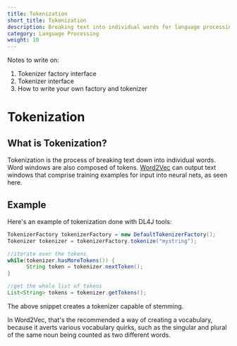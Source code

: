 ```yaml
---
title: Tokenization
short_title: Tokenization
description: Breaking text into individual words for language processing in DL4J.
category: Language Processing
weight: 10
---
```


Notes to write on:
1. Tokenizer factory interface
2. Tokenizer interface
2. How to write your own factory and tokenizer

# Tokenization

## What is Tokenization?

Tokenization is the process of breaking text down into individual words. Word windows are also composed of tokens. [Word2Vec](./word2vec) can output text windows that comprise training examples for input into neural nets, as seen here.

## Example

Here's an example of tokenization done with DL4J tools:

```java
TokenizerFactory tokenizerFactory = new DefaultTokenizerFactory();
Tokenizer tokenizer = tokenizerFactory.tokenize("mystring");

//iterate over the tokens
while(tokenizer.hasMoreTokens()) {
      String token = tokenizer.nextToken();
}

//get the whole list of tokens
List<String> tokens = tokenizer.getTokens();
```

The above snippet creates a tokenizer capable of stemming.

In Word2Vec, that's the recommended a way of creating a vocabulary, because it averts various vocabulary quirks, such as the singular and plural of the same noun being counted as two different words.

